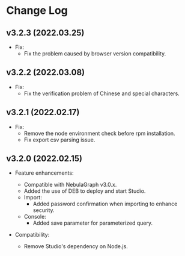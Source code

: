 # Change Log

## v3.2.3 (2022.03.25)

- Fix:
  - Fix the problem caused by browser version compatibility.

## v3.2.2 (2022.03.08)

- Fix:
  - Fix the verification problem of Chinese and special characters.

## v3.2.1 (2022.02.17)

- Fix:
  - Remove the node environment check before rpm installation.
  - Fix export csv parsing issue.

## v3.2.0 (2022.02.15)

- Feature enhancements:
  - Compatible with NebulaGraph v3.0.x.
  - Added the use of DEB to deploy and start Studio.
  - Import:
    - Added password confirmation when importing to enhance security.
  - Console:
    - Added save parameter for parameterized query.

- Compatibility:
  - Remove Studio's dependency on Node.js.
